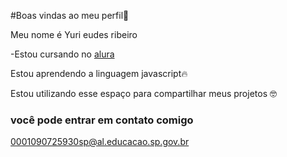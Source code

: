 #Boas vindas ao meu perfil🥇

Meu nome é Yuri eudes ribeiro 

-Estou cursando no [alura](https://alura.com.br)

Estou aprendendo a linguagem javascript🔥

Estou utilizando esse espaço para compartilhar meus projetos 🤓

### você pode entrar em contato comigo
0001090725930sp@al.educacao.sp.gov.br

